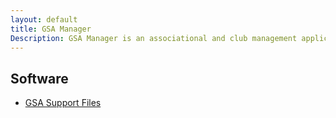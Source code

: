 ```yaml
---
layout: default
title: GSA Manager
Description: GSA Manager is an associational and club management application.
---
```


## Software

*   [GSA Support Files](GSA%20Manager.zip)
